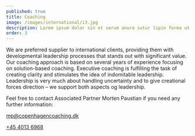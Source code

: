 ```yaml
---
published: true
title: Coaching
image: /images/international/i3.jpg
description: Lorem ipsum dolor sin et serum anuro sutur lipin forma ut
order: 3
---
```


We are preferred supplier to international clients, providing them with developmental leadership processes that stands out with significant value. Our coaching approach is based on several years of experience focusing on solution-based coaching. Executive coaching is fulfilling the task of creating clarity and stimulates the idea of indomitable leadership. Leadership is very much about handling uncertainty and to give creational forces direction – we support both aspects og leadership.  

Feel free to contact Associated Partner Morten Paustian if you need any further information:

[mp@copenhagencoaching.dk](mailto:mp@copenhagencoaching.dk)

[+45 4013 6968](tel:40136968)
